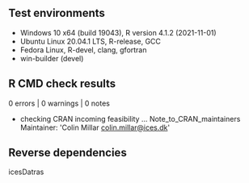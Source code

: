 ## Test environments
* Windows 10 x64 (build 19043), R version 4.1.2 (2021-11-01)
* Ubuntu Linux 20.04.1 LTS, R-release, GCC
* Fedora Linux, R-devel, clang, gfortran
* win-builder (devel)

## R CMD check results

0 errors | 0 warnings | 0 notes

* checking CRAN incoming feasibility ... Note_to_CRAN_maintainers
Maintainer: 'Colin Millar <colin.millar@ices.dk>'

## Reverse dependencies

icesDatras
